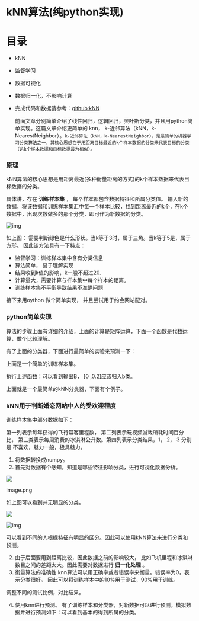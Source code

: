 # kNN算法(纯python实现)

# 目录

* kNN
* 监督学习
* 数据可视化
* 数据归一化，不影响计算
* 完成代码和数据请参考：[github:kNN](https://link.jianshu.com/?t=https%3A%2F%2Fgithub.com%2Fyunshuipiao%2Fcheatsheets-ai-code%2Ftree%2Fmaster%2Fmachine_learning_algorithm%2FkNN)

    前面文章分别简单介绍了线性回归，逻辑回归，贝叶斯分类，并且用python简单实现。这篇文章介绍更简单的 knn， k-近邻算法（kNN，k-NearestNeighbor）。`k-近邻算法（kNN，k-NearestNeighbor），是最简单的机器学习分类算法之一，其核心思想在于用距离目标最近的k个样本数据的分类来代表目标的分类（这k个样本数据和目标数据最为相似）。`

### 原理

kNN算法的核心思想是用距离最近(多种衡量距离的方式)的k个样本数据来代表目标数据的分类。

具体讲，存在 **训练样本集** ， 每个样本都包含数据特征和所属分类值。
输入新的数据，将该数据和训练样本集汇中每一个样本比较，找到距离最近的k个，在k个数据中，出现次数做多的那个分类，即可作为新数据的分类。

![img](https://upload-images.jianshu.io/upload_images/1794675-4235d7f648c53ccf.png?imageMogr2/auto-orient/strip|imageView2/2/w/836/format/webp)

如上图：
需要判断绿色是什么形状。当k等于3时，属于三角。当k等于5是，属于方形。
因此该方法具有一下特点：

* 监督学习：训练样本集中含有分类信息
* 算法简单， 易于理解实现
* 结果收到k值的影响，k一般不超过20.
* 计算量大，需要计算与样本集中每个样本的距离。
* 训练样本集不平衡导致结果不准确问题

接下来用oython 做个简单实现， 并且尝试用于约会网站配对。

### python简单实现

算法的步骤上面有详细的介绍，上面的计算是矩阵运算，下面一个函数是代数运算，做个比较理解。

有了上面的分类器，下面进行最简单的实验来预测一下：

上面是一个简单的训练样本集。

执行上述函数：可以看到输出B， [0 ,0.2]应该归入b类。

上面就是一个最简单的kNN分类器，下面有个例子。

### kNN用于判断婚恋网站中人的受欢迎程度

训练样本集中部分数据如下：

第一列表示每年获得的飞行常客里程数， 第二列表示玩视频游戏所耗时间百分比， 第三类表示每周消费的冰淇淋公升数。第四列表示分类结果，1， 2， 3 分别是 不喜欢，魅力一般，极具魅力。

1. 将数据转换成numpy。
2. 首先对数据有个感知，知道是哪些特征影响分类，进行可视化数据分析。

![](https://upload-images.jianshu.io/upload_images/1794675-6335468443e2b541.png?imageMogr2/auto-orient/strip|imageView2/2/w/1200/format/webp)

image.png

如上图可以看到并无明显的分类。

![](https://upload-images.jianshu.io/upload_images/1794675-b43552ce62995d87.png?imageMogr2/auto-orient/strip|imageView2/2/w/1200/format/webp)

![img](https://upload-images.jianshu.io/upload_images/1794675-6edde0efc1e80707.png?imageMogr2/auto-orient/strip|imageView2/2/w/1174/format/webp)

可以看到不同的人根据特征有明显的区分。因此可以使用kNN算法来进行分类和预测。

2. 由于后面要用到距离比较，因此数据之前的影响较大， 比如飞机里程和冰淇淋数目之间的差距太大。因此需要对数据进行 **归一化处理** 。
3. 衡量算法的准确性
   knn算法可以用正确率或者错误率来衡量。错误率为0，表示分类很好。
   因此可以将训练样本中的10%用于测试，90%用于训练。

调整不同的测试比例，对比结果。

4. 使用knn进行预测。
   有了训练样本和分类器，对新数据可以进行预测。模拟数据并进行预测如下：可以看到基本的得到所属的分类。
